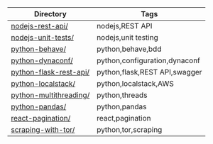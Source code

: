 |Directory|Tags|
|---|---|
|[nodejs-rest-api/](nodejs-rest-api/)|nodejs,REST API|
|[nodejs-unit-tests/](nodejs-unit-tests/)|nodejs,unit testing|
|[python-behave/](python-behave/)|python,behave,bdd|
|[python-dynaconf/](python-dynaconf/)|python,configuration,dynaconf|
|[python-flask-rest-api/](python-flask-rest-api/)|python,flask,REST API,swagger|
|[python-localstack/](python-localstack/)|python,localstack,AWS|
|[python-multithreading/](python-multithreading/)|python,threads|
|[python-pandas/](python-pandas/)|python,pandas|
|[react-pagination/](react-pagination/)|react,pagination|
|[scraping-with-tor/](scraping-with-tor/)|python,tor,scraping|
